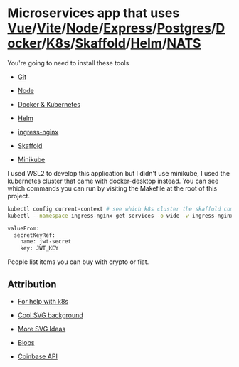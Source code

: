 # Microservices app that uses [Vue](https://vuejs.org/)/[Vite](https://vitejs.dev/)/[Node](https://nodejs.org/en/)/[Express](https://expressjs.com/)/[Postgres](https://www.postgresql.org/)/[Docker](https://www.docker.com/products/docker-desktop)/[K8s](https://kubernetes.io/)/[Skaffold](https://skaffold.dev/)/[Helm](https://helm.sh/)/[NATS](https://nats.io/)

You're going to need to install these tools

- [Git](https://git-scm.com/)

- [Node](https://nodejs.org/en/)

- [Docker & Kubernetes](https://www.docker.com/products/docker-desktop)

- [Helm](https://helm.sh/docs/intro/install/#helm)

- [ingress-nginx](https://kubernetes.github.io/ingress-nginx/deploy/)

- [Skaffold](https://skaffold.dev/docs/install/)

- [Minikube](https://minikube.sigs.k8s.io/docs/)

I used WSL2 to develop this application but I didn't use minikube, I used the kubernetes cluster that came with docker-desktop instead. You can see which commands you can run by visiting the Makefile at the root of this project.

```bash
kubectl config current-context # see which k8s cluster the skaffold command is going to use
kubectl --namespace ingress-nginx get services -o wide -w ingress-nginx-controller # find the loadBalancer IP 
```


```bash
valueFrom:
  secretKeyRef:
    name: jwt-secret
    key: JWT_KEY
```

People list items you can buy with crypto or fiat.

## Attribution

- [For help with k8s](https://github.com/webmakaka/Microservices-with-Node-JS-and-React)

- [Cool SVG background](https://app.haikei.app/)

- [More SVG Ideas](https://www.shapedivider.app/)

- [Blobs](https://blobs.app/)

- [Coinbase API](https://developers.coinbase.com/)